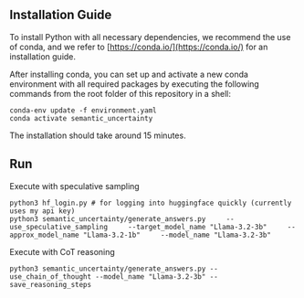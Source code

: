 ## Installation Guide


To install Python with all necessary dependencies, we recommend the use of conda, and we refer to [https://conda.io/](https://conda.io/) for an installation guide.


After installing conda, you can set up and activate a new conda environment with all required packages by executing the following commands from the root folder of this repository in a shell:


```
conda-env update -f environment.yaml
conda activate semantic_uncertainty
```

The installation should take around 15 minutes.

## Run

Execute with speculative sampling

```
python3 hf_login.py # for logging into huggingface quickly (currently uses my api key)
python3 semantic_uncertainty/generate_answers.py     --use_speculative_sampling     --target_model_name "Llama-3.2-3b"     --approx_model_name "Llama-3.2-1b"     --model_name "Llama-3.2-3b"
```

Execute with CoT reasoning

```
python3 semantic_uncertainty/generate_answers.py --use_chain_of_thought --model_name "Llama-3.2-3b" --save_reasoning_steps
```
